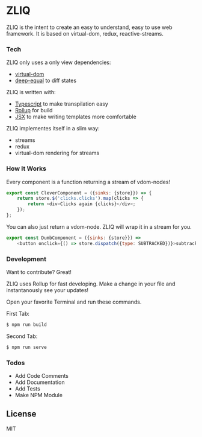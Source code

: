 # ZLIQ

ZLIQ is the intent to create an easy to understand, easy to use web framework. It is based on virtual-dom, redux, reactive-streams.

### Tech

ZLIQ only uses a only view dependencies:
 - [virtual-dom](https://github.com/Matt-Esch/virtual-dom)
 - [deep-equal](https://github.com/substack/node-deep-equal) to diff states
 
ZLIQ is written with:
 - [Typescript](https://github.com/Microsoft/TypeScript) to make transpilation easy
 - [Rollup](https://github.com/rollup/rollup) for build
 - [JSX](https://facebook.github.io/jsx/) to make writing templates more comfortable

ZLIQ implementes itself in a slim way:
 - streams
 - redux
 - virtual-dom rendering for streams

### How It Works

Every component is a function returning a stream of vdom-nodes! 

```js
export const CleverComponent = ({sinks: {store}}) => {
	return store.$('clicks.clicks').map(clicks => {
		return <div>Clicks again {clicks}</div>;
	});
};
```

You can also just return a vdom-node. ZLIQ will wrap it in a stream for you.

```js
export const DumbComponent = ({sinks: {store}}) =>
	<button onclick={() => store.dispatch({type: SUBTRACKED})}>subtracked</button>;
```

### Development

Want to contribute? Great!

ZLIQ uses Rollup for fast developing.
Make a change in your file and instantanously see your updates!

Open your favorite Terminal and run these commands.

First Tab:
```sh
$ npm run build
```

Second Tab:
```sh
$ npm run serve
```


### Todos

 - Add Code Comments
 - Add Documentation
 - Add Tests
 - Make NPM Module

License
----

MIT
